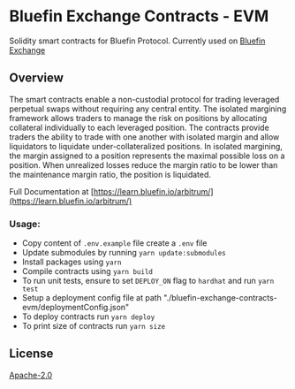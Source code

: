 # Bluefin Exchange Contracts - EVM

Solidity smart contracts for Bluefin Protocol. Currently used on [Bluefin Exchange](https://trade.bluefin.io)

## **Overview**

The smart contracts enable a non-custodial protocol for trading leveraged perpetual swaps without requiring any central entity. The isolated margining framework allows traders to manage the risk on positions by allocating collateral individually to each leveraged position. The contracts provide traders the ability to trade with one another with isolated margin and allow liquidators to liquidate under-collateralized positions. In isolated margining, the margin assigned to a position represents the maximal possible loss on a position. When unrealized losses reduce the margin ratio to be lower than the maintenance margin ratio, the position is liquidated.

Full Documentation at [https://learn.bluefin.io/arbitrum/](https://learn.bluefin.io/arbitrum/)

### Usage:
- Copy content of `.env.example` file create a `.env` file
- Update submodules by running `yarn update:submodules`
- Install packages using `yarn`
- Compile contracts using `yarn build`
- To run unit tests, ensure to set `DEPLOY_ON` flag  to `hardhat` and run `yarn test`
- Setup a deployment config file at path "./bluefin-exchange-contracts-evm/deploymentConfig.json"
- To deploy contracts run `yarn deploy`
- To print size of contracts run `yarn size`

## License

[Apache-2.0](https://github.com/fireflyprotocol/bluefin-exchange-contracts-evm/blob/main/LICENSE)
